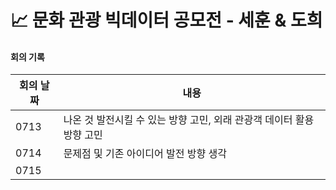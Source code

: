# 📈 문화 관광 빅데이터 공모전 - 세훈 & 도희


#### 회의 기록

|회의 날짜|내용|
|------|---|
|0713|나온 것 발전시킬 수 있는 방향 고민, 외래 관광객 데이터 활용방향 고민|
|0714|문제점 및 기존 아이디어 발전 방향 생각|
|0715||
